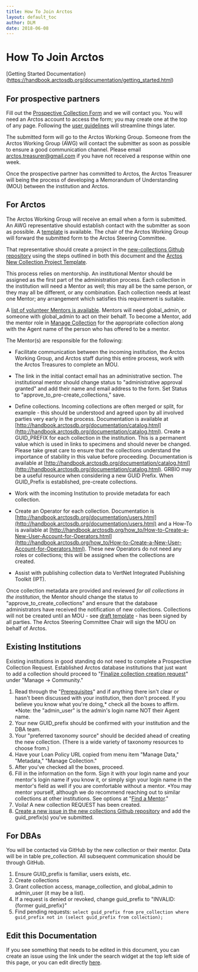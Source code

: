 ```yaml
---
title: How To Join Arctos
layout: default_toc
author: DLM
date: 2018-06-08
---
```

# How To Join Arctos

[Getting Started Documentation}(https://handbook.arctosdb.org/documentation/getting_started.html)

## For prospective partners


Fill out the [Prospective Collection Form](http://arctos.database.museum/new_collection.cfm) and we will contact you.
You will need an Arctos account to access the form; you may create one at the top of any page. Following the [user guidelines](http://handbook.arctosdb.org/documentation/users.html) will streamline things later.


The submitted form will go to the Arctos Working Group. Someone from the Arctos Working Group (AWG) will contact the submitter as soon as possible to ensure a good communication channel. Please email arctos.treasurer@gmail.com if you have not received a response within one week.  


Once the prospective partner has committed to Arctos, the Arctos Treasurer will being the process of developing a Memorandum of Understanding (MOU) between the institution and Arctos.

## For Arctos
			
The Arctos Working Group will receive an email when a form is submitted. An AWG representative should establish contact with the submitter as soon as possible. A [template](https://docs.google.com/document/d/1m-lq77WnQpT_6-ClCQfwfqjxP4ETlGAhqh_YXGS0vys/edit) is available. The chair of the Arctos Working Group will forward the submitted form to the Arctos Steering Committee.

That representative should create a project in the [new-collections Github repository](https://github.com/ArctosDB/new-collections) using the steps outlined in both this document and the [Arctos New Collection Project Template](https://github.com/ArctosDB/new-collections/projects/6).



This process relies on mentorship. An institutional Mentor should be assigned as the first part of the administration process. Each collection in the institution will need a Mentor as well; this may all be the same person, or they may all be different, or any combination. Each collection needs at least one Mentor; any arrangement which satisfies this requirement is suitable. 

A [list of volunteer Mentors is available](http://arctos.database.museum/info/mentor.cfm). Mentors will need global_admin, or someone with global_admin to act on their behalf. To become a Mentor, add the mentor role in [Manage Collection](http://arctos.database.museum/Admin/Collection.cfm) for the appropriate collection along with the Agent name of the person who has offered to be a mentor.


The Mentor(s) are responsible for the following:


* Facilitate communication between the incoming institution, the Arctos Working Group, and Arctos staff during this entire process, work with the Arctos Treasures to complete an MOU.

* The link in the initial contact email has an administrative section. The institutional mentor should change status to "administrative approval granted" and add their name and email address to the form. Set Status to "approve_to_pre-create_collections," save.


* Define collections. Incoming collections are often merged or split, for example - this should be understood and agreed upon by all involved parties very early in the process. Documentation is available at [http://handbook.arctosdb.org/documentation/catalog.html](http://handbook.arctosdb.org/documentation/catalog.html). Create a GUID_PREFIX for each collection in the institution. This is a permanent value which is used in links to specimens and should never be changed. Please take great care to ensure that the collections understand the importance of stability in this value before proceeding. Documentation is available at [http://handbook.arctosdb.org/documentation/catalog.html](http://handbook.arctosdb.org/documentation/catalog.html). GRBIO may be a useful resource when considering a new GUID Prefix. When GUID_Prefix is established, pre-create collections. 


* Work with the incoming Institution to provide  metadata for each collection.


* Create an Operator for each collection. Documentation is [http://handbook.arctosdb.org/documentation/users.html](http://handbook.arctosdb.org/documentation/users.html) and a How-To is available at [http://handbook.arctosdb.org/how_to/How-to-Create-a-New-User-Account-for-Operators.html](http://handbook.arctosdb.org/how_to/How-to-Create-a-New-User-Account-for-Operators.html). These new Operators do not need any roles or collections; this will be assigned when the collections are created.

* Assist with publishing collection data to VertNet Integrated Publishing Toolkit (IPT).


Once collection metadata are provided and reviewed _for all collections in the institution_, the Mentor should change the status to "approve_to_create_collections" and ensure that the database administrators have received the notification of new collections. Collections will not be created until an MOU - see [draft template](https://bnhmwp.berkeley.edu/arctos/wp-content/uploads/sites/19/2018/06/Arctos_MOU_template_2018.doc) - has been signed by all parties. The Arctos Steering Committee Chair will sign the MOU on behalf of Arctos.


## Existing Institutions

Existing institutions in good standing do not need to complete a Prospective Collection Request. Established Arctos database institutions that just want to add a collection should proceed to "<a href="https://arctos.database.museum/Admin/pre_collection.cfm" class="external">Finalize collection creation request</a>" under "Manage -> Community."

1. Read through the "<a href="https://arctos.database.museum/Admin/pre_collection.cfm" class="external">Prerequisites</a>" and if anything there isn't clear or hasn't been discussed with your institution, then don't proceed. If you believe you know what you're doing,* check all the boxes to affirm.
    *Note: the "admin_user" is the admin's login name NOT their Agent name.
2. Your new GUID_prefix should be confirmed with your institution and the DBA team.
3. Your "preferred taxonomy source" should be decided ahead of creating the new collection. (There is a wide variety of taxonomy resources to choose from.) 
4. Have your Loan Policy URL copied from menu item "Manage Data," "Metadata," "Manage Collection."
5. After you've checked all the boxes, proceed.
6. Fill in the information on the form.  Sign it with your login name and your mentor's login name if you know it, or simply sign your login name in the mentor's field as well if you are comfortable without a mentor.
     *You may mentor yourself, although we do recommend reaching out to similar collections at other institutions. See options at "<a href="https://arctos.database.museum/info/mentor.cfm" class="external">Find a Mentor</a>."
7. Voila!  A new collection REQUEST has been created.
8. <a href="https://github.com/ArctosDB/new-collections/issues/new?assignees=&labels=&projects=&template=exisiting-institution-requesting-a-new-collection.md&title=Arctos+Institution+Name+request+to+add+a+new+collection" class="external">Create a new issue in the new collections Github repository</a> and add the guid_prefix(s) you've submitted.


## For DBAs

You will be contacted via GitHub by the new collection or their mentor. Data will be in table pre_collection. All subsequent communication should be through GitHub.

1. Ensure GUID_prefix is familiar, users exists, etc.
2. Create collections
3. Grant collection access, manage_collection, and global_admin to admin_user (it may be a list).
4. If a request is denied or revoked, change guid_prefix to "INVALID:{former guid_prefix}"
5. Find pending requests: ``select guid_prefix from pre_collection where guid_prefix not in (select guid_prefix from collection);``

## Edit this Documentation

If you see something that needs to be edited in this document, you can create an issue using the link under the search widget at the top left side of this page, or you can edit directly <a href="https://github.com/ArctosDB/documentation-wiki/edit/gh-pages/_how_to/new-collection.markdown" target="_blank">here</a>.
